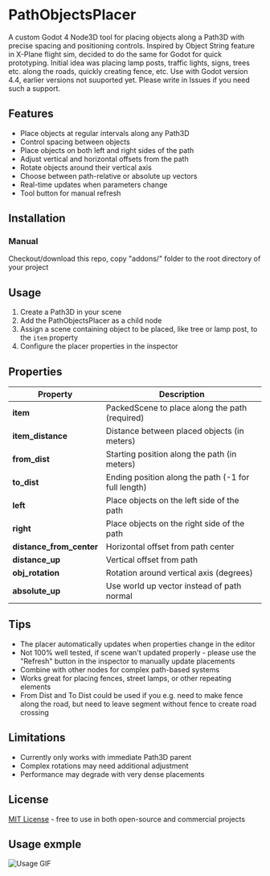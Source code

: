 # PathObjectsPlacer

A custom Godot 4 Node3D tool for placing objects along a Path3D with precise spacing and positioning controls.
Inspired by Object String feature in X-Plane flight sim, decided to do the same for Godot for quick prototyping.
Initial idea was placing lamp posts, traffic lights, signs, trees etc. along the roads, quickly creating fence, etc.
Use with Godot version 4.4, earlier versions not suuported yet. Please write in Issues if you need such a support.

## Features

- Place objects at regular intervals along any Path3D
- Control spacing between objects
- Place objects on both left and right sides of the path
- Adjust vertical and horizontal offsets from the path
- Rotate objects around their vertical axis
- Choose between path-relative or absolute up vectors
- Real-time updates when parameters change
- Tool button for manual refresh

## Installation
### Manual
Checkout/download this repo, copy "addons/" folder to the root directory of your project

## Usage

1. Create a Path3D in your scene
2. Add the PathObjectsPlacer as a child node
3. Assign a scene containing object to be placed, like tree or lamp post, to the `item` property
4. Configure the placer properties in the inspector

## Properties

| Property | Description |
|----------|-------------|
| **item** | PackedScene to place along the path (required) |
| **item_distance** | Distance between placed objects (in meters) |
| **from_dist** | Starting position along the path (in meters) |
| **to_dist** | Ending position along the path (-1 for full length) |
| **left** | Place objects on the left side of the path |
| **right** | Place objects on the right side of the path |
| **distance_from_center** | Horizontal offset from path center |
| **distance_up** | Vertical offset from path |
| **obj_rotation** | Rotation around vertical axis (degrees) |
| **absolute_up** | Use world up vector instead of path normal |

## Tips

- The placer automatically updates when properties change in the editor
- Not 100% well tested, if scene wan't updated properly - please use the "Refresh" button in the inspector to manually update placements
- Combine with other nodes for complex path-based systems
- Works great for placing fences, street lamps, or other repeating elements
- From Dist and To Dist could be used if you e.g. need to make fence along the road, but need to leave segment without fence to create road crossing

## Limitations

- Currently only works with immediate Path3D parent
- Complex rotations may need additional adjustment
- Performance may degrade with very dense placements

## License

[MIT License](LICENSE) - free to use in both open-source and commercial projects

## Usage exmple
![Usage GIF](./use00.gif)